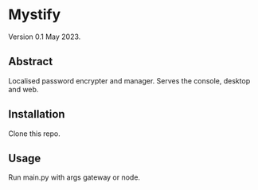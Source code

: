 # Mystify
Version 0.1 May 2023.

## Abstract
Localised password encrypter and manager. Serves the console, desktop and web.

## Installation
Clone this repo.

## Usage
Run main.py with args gateway or node.
